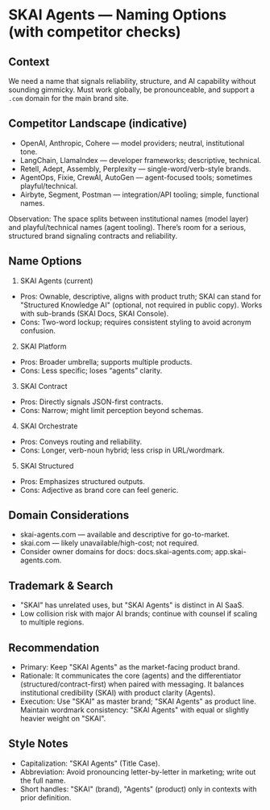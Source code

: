 # SKAI Agents — Naming Options (with competitor checks)

## Context

We need a name that signals reliability, structure, and AI capability without sounding gimmicky. Must work globally, be pronounceable, and support a `.com` domain for the main brand site.

## Competitor Landscape (indicative)

- OpenAI, Anthropic, Cohere — model providers; neutral, institutional tone.
- LangChain, LlamaIndex — developer frameworks; descriptive, technical.
- Retell, Adept, Assembly, Perplexity — single-word/verb-style brands.
- AgentOps, Fixie, CrewAI, AutoGen — agent-focused tools; sometimes playful/technical.
- Airbyte, Segment, Postman — integration/API tooling; simple, functional names.

Observation: The space splits between institutional names (model layer) and playful/technical names (agent tooling). There’s room for a serious, structured brand signaling contracts and reliability.

## Name Options

1. SKAI Agents (current)

- Pros: Ownable, descriptive, aligns with product truth; SKAI can stand for "Structured Knowledge AI" (optional, not required in public copy). Works with sub-brands (SKAI Docs, SKAI Console).
- Cons: Two-word lockup; requires consistent styling to avoid acronym confusion.

2. SKAI Platform

- Pros: Broader umbrella; supports multiple products.
- Cons: Less specific; loses “agents” clarity.

3. SKAI Contract

- Pros: Directly signals JSON-first contracts.
- Cons: Narrow; might limit perception beyond schemas.

4. SKAI Orchestrate

- Pros: Conveys routing and reliability.
- Cons: Longer, verb-noun hybrid; less crisp in URL/wordmark.

5. SKAI Structured

- Pros: Emphasizes structured outputs.
- Cons: Adjective as brand core can feel generic.

## Domain Considerations

- skai-agents.com — available and descriptive for go-to-market.
- skai.com — likely unavailable/high-cost; not required.
- Consider owner domains for docs: docs.skai-agents.com; app.skai-agents.com.

## Trademark & Search

- "SKAI" has unrelated uses, but "SKAI Agents" is distinct in AI SaaS.
- Low collision risk with major AI brands; continue with counsel if scaling to multiple regions.

## Recommendation

- Primary: Keep "SKAI Agents" as the market-facing product brand.
- Rationale: It communicates the core (agents) and the differentiator (structured/contract-first) when paired with messaging. It balances institutional credibility (SKAI) with product clarity (Agents).
- Execution: Use "SKAI" as master brand; "SKAI Agents" as product line. Maintain wordmark consistency: "SKAI Agents" with equal or slightly heavier weight on "SKAI".

## Style Notes

- Capitalization: "SKAI Agents" (Title Case).
- Abbreviation: Avoid pronouncing letter-by-letter in marketing; write out the full name.
- Short handles: "SKAI" (brand), "Agents" (product) only in contexts with prior definition.
